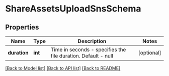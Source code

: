 # ShareAssetsUploadSnsSchema

## Properties
Name | Type | Description | Notes
------------ | ------------- | ------------- | -------------
**duration** | **int** | Time in seconds - specifies the file duration. Default - null | [optional] 

[[Back to Model list]](../README.md#documentation-for-models) [[Back to API list]](../README.md#documentation-for-api-endpoints) [[Back to README]](../README.md)


